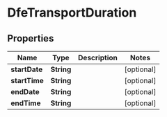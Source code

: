 

# DfeTransportDuration


## Properties

| Name | Type | Description | Notes |
|------------ | ------------- | ------------- | -------------|
|**startDate** | **String** |  |  [optional] |
|**startTime** | **String** |  |  [optional] |
|**endDate** | **String** |  |  [optional] |
|**endTime** | **String** |  |  [optional] |



